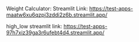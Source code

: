 Weight Calculator:
Streamlit Link: https://test-apps-maatw6xu6qzpj3zddi2z6b.streamlit.app/

high_low streamlit link: https://test-apps-97h7xiz39ga3r6ufebt4d4.streamlit.app/

